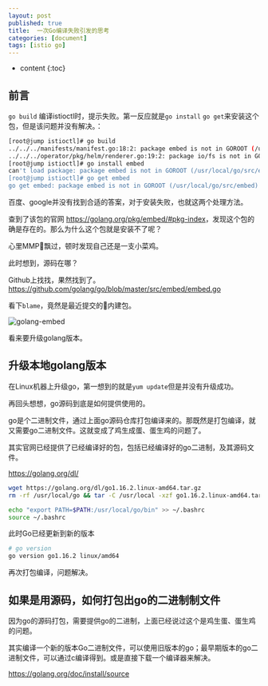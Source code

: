 ```yaml
---
layout: post
published: true
title:  一次Go编译失败引发的思考
categories: [document]
tags: [istio go]
---
```

* content
{:toc}

## 前言

`go build` 编译istioctl时，提示失败。第一反应就是`go install` `go get`来安装这个包，但是该问题并没有解决。：

```bash
[root@jump istioctl]# go build
../../../manifests/manifest.go:18:2: package embed is not in GOROOT (/usr/local/go/src/embed)
../../../operator/pkg/helm/renderer.go:19:2: package io/fs is not in GOROOT (/usr/local/go/src/io/fs)
[root@jump istioctl]# go install embed
can't load package: package embed is not in GOROOT (/usr/local/go/src/embed)
[root@jump istioctl]# go get embed
go get embed: package embed is not in GOROOT (/usr/local/go/src/embed)
```

百度、google并没有找到合适的答案，对于安装失败，也就这两个处理方法。

查到了该包的官网 <https://golang.org/pkg/embed/#pkg-index>，发现这个包的确是存在的。那么为什么这个包就是安装不了呢？

心里MMP飘过，顿时发现自己还是一支小菜鸡。

此时想到，源码在哪？

Github上找找，果然找到了。<https://github.com/golang/go/blob/master/src/embed/embed.go>

看下`blame`，竟然是最近提交的内建包。

![golang-embed](/images/golang-embed.png)

看来要升级golang版本。

## 升级本地golang版本

在Linux机器上升级go，第一想到的就是`yum update`但是并没有升级成功。

再回头想想，go源码到底是如何提供使用的。

go是个二进制文件，通过上面go源码仓库打包编译来的。那既然是打包编译，就又需要go二进制文件。这就变成了鸡生成蛋、蛋生鸡的问题了。

其实官网已经提供了已经编译好的包，包括已经编译好的go二进制，及其源码文件。

<https://golang.org/dl/>

```bash
wget https://golang.org/dl/go1.16.2.linux-amd64.tar.gz
rm -rf /usr/local/go && tar -C /usr/local -xzf go1.16.2.linux-amd64.tar.gz

echo "export PATH=$PATH:/usr/local/go/bin" >> ~/.bashrc
source ~/.bashrc
```

此时Go已经更新到新的版本

```bash
# go version
go version go1.16.2 linux/amd64
```

再次打包编译，问题解决。

## 如果是用源码，如何打包出go的二进制制文件

因为go的源码打包，需要提供go的二进制，上面已经说过这个是鸡生蛋、蛋生鸡的问题。

其实编译一个新的版本Go二进制文件，可以使用旧版本的go；最早期版本的go二进制文件，可以通过c编译得到。或是直接下载一个编译器来解决。

<https://golang.org/doc/install/source>
